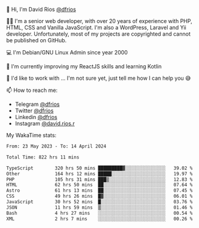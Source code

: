 👋 Hi, I'm David Rios [@dfrios](https://github.com/dfrios)

👨‍💻 I'm a senior web developer, with over 20 years of experience with PHP, HTML, CSS and Vanilla JavaScript. I'm also a WordPress, Laravel and Yii developer. Unfortunately, most of my projects are copyrighted and cannot be published on GitHub.

💻 I'm Debian/GNU Linux Admin since year 2000

🌱 I'm currently improving my ReactJS skills and learning Kotlin

💞️ I'd like to work with ... I'm not sure yet, just tell me how I can help you 😅


📫 How to reach me:
* Telegram [@dfrios](https://t.me/dfrios)
* Twitter [@dfrios](https://twitter.com/dfrios)
* Linkedin [@dfrios](https://linkedin.com/in/dfrios)
* Instagram [@david.rios.r](https://instagram.com/david.rios.r)



My WakaTime stats:
<!--START_SECTION:waka-->

```txt
From: 23 May 2023 - To: 14 April 2024

Total Time: 822 hrs 11 mins

TypeScript        320 hrs 50 mins █████████▓░░░░░░░░░░░░░░░   39.02 %
Other             164 hrs 12 mins █████░░░░░░░░░░░░░░░░░░░░   19.97 %
PHP               105 hrs 31 mins ███▒░░░░░░░░░░░░░░░░░░░░░   12.83 %
HTML              62 hrs 50 mins  ██░░░░░░░░░░░░░░░░░░░░░░░   07.64 %
Astro             61 hrs 13 mins  ██░░░░░░░░░░░░░░░░░░░░░░░   07.45 %
CSS               49 hrs 26 mins  █▓░░░░░░░░░░░░░░░░░░░░░░░   06.01 %
JavaScript        30 hrs 52 mins  █░░░░░░░░░░░░░░░░░░░░░░░░   03.76 %
JSON              11 hrs 59 mins  ▒░░░░░░░░░░░░░░░░░░░░░░░░   01.46 %
Bash              4 hrs 27 mins   ░░░░░░░░░░░░░░░░░░░░░░░░░   00.54 %
XML               2 hrs 7 mins    ░░░░░░░░░░░░░░░░░░░░░░░░░   00.26 %
```

<!--END_SECTION:waka-->
